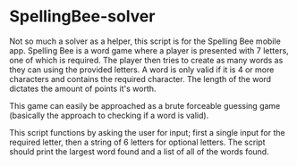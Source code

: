 # SpellingBee-solver

Not so much a solver as a helper, this script is for the Spelling Bee mobile app. Spelling Bee is a word game where a player is presented with 7 letters, one of which is required. The player then tries to create as many words as they can using the provided letters. A word is only valid if it is 4 or more characters and contains the required character. The length of the word dictates the amount of points it's worth.

This game can easily be approached as a brute forceable guessing game (basically the approach to checking if a word is valid).

This script functions by asking the user for input; first a single input for the required letter, then a string of 6 letters for optional letters. The script should print the largest word found and a list of all of the words found.